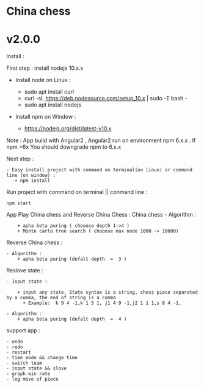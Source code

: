 # China chess
# v2.0.0
Install :

  First step : install nodejs 10.x.x
  
  
   - Install node on Linux :
    
       + sudo apt install curl
       + curl -sL https://deb.nodesource.com/setup_10.x | sudo -E bash -
       + sudo apt install nodejs
       
       
   - Install npm on Window :
      + https://nodejs.org/dist/latest-v10.x

  Note : App build with Angular2 , Angular2 run on environment  npm 6.x.x . If npm >6x You should downgrade npm to 6.x.x
  
  Next step : 
  
  
    - Easy install project with command on terminal(on linux) or command line (on window) : 
       + npm install
Run project with command on terminal || conmand line : 

    npm start 

App Play China chess and Reverse China Chess :
  China chess 
    - Algorithm :
    
        + apha beta puring ( chooose depth 1->4 )
        + Monte carlo tree search ( chooose max node 1000 -> 10000) 
        
  Reverse China chess :
  
    - Algorithm :
        + apha beta puring (defalt depth  =  3 )
        
  Reslove state :
    
    - Input state : 
	      
        + input any state, State syntax is a string, chess piece separated by a comma, the end of string is a comma
	      + Example:  k 9 4 -1,k 1 5 1, j1 4 9 -1,j2 1 1 1,s 8 4 -1,

    - Algorithm :
        + apha beta puring (defalt depth  =  4 )
        
  support app :
  
    - undo 
    - redo
    - restart
    - time mode && change time
    - switch team 
    - input state && slove 
    - graph win rate  
    - log move of piece 
   
    
